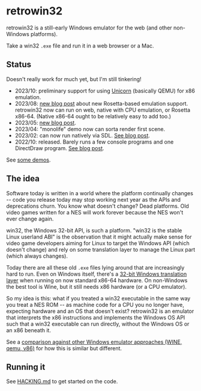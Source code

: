# retrowin32

retrowin32 is a still-early Windows emulator for the web (and other non-Windows
platforms).

Take a win32 `.exe` file and run it in a web browser or a Mac.

## Status

Doesn't really work for much yet, but I'm still tinkering!

- 2023/10: preliminary support for using
  [Unicorn](https://www.unicorn-engine.org/) (basically QEMU) for x86 emulation.
- 2023/08:
  [new blog post](https://neugierig.org/software/blog/2023/08/x86-x64-aarch64.html)
  about new Rosetta-based emulation support. retrowin32 now can run on web,
  native with CPU emulation, or Rosetta x86-64. (Native x86-64 ought to be
  relatively easy to add too.)
- 2023/05:
  [new blog post](https://neugierig.org/software/blog/2023/05/retrowin32-async-dll-tracing-zig.html).
- 2023/04: "monolife" demo now can sorta render first scene.
- 2023/02: can now run natively via SDL.
  [See blog post](https://neugierig.org/software/blog/2023/02/retrowin32-progress.html).
- 2022/10: released. Barely runs a few console programs and one DirectDraw
  program.
  [See blog post](https://neugierig.org/software/blog/2022/10/retrowin32.html).

See [some demos](https://evmar.github.io/retrowin32/).

## The idea

Software today is written in a world where the platform continually changes --
code you release today may stop working next year as the APIs and deprecations
churn. You know what doesn't change? Dead platforms. Old video games written for
a NES will work forever because the NES won't ever change again.

win32, the Windows 32-bit API, is such a platform. "win32 is the stable Linux
userland ABI" is the observation that it might actually make sense for video
game developers aiming for Linux to target the Windows API (which doesn't
change) and rely on some translation layer to manage the Linux part (which
always changes).

Today there are all these old `.exe` files lying around that are increasingly
hard to run. Even on Windows itself, there's a
[32-bit Windows translation layer](https://en.wikipedia.org/wiki/WoW64) when
running on now standard x86-64 hardware. On non-Windows the best tool is Wine,
but it still needs x86 hardware (or a CPU emulator).

So my idea is this: what if you treated a win32 executable in the same way you
treat a NES ROM -- as machine code for a CPU you no longer have, expecting
hardware and an OS that doesn't exist? retrowin32 is an emulator that interprets
the x86 instructions and implements the Windows OS API such that a win32
executable can run directly, without the Windows OS or an x86 beneath it.

See a
[comparison against other Windows emulator approaches (WINE, qemu, v86)](doc/comparison.md)
for how this is similar but different.

## Running it

See [HACKING.md](HACKING.md) to get started on the code.
